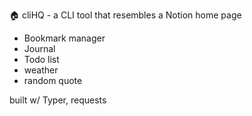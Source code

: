 🏠 cliHQ - a CLI tool that resembles a Notion home page

- Bookmark manager
- Journal
- Todo list
- weather
- random quote

built w/ Typer, requests
